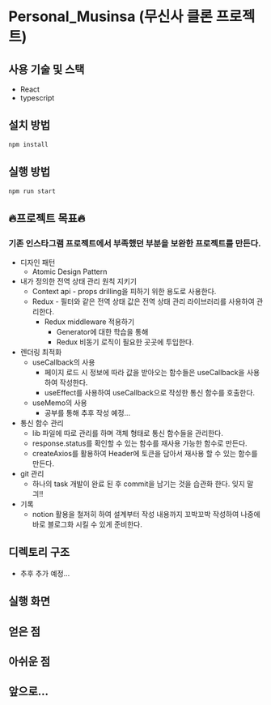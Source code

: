# Personal_Musinsa (무신사 클론 프로젝트)

## 사용 기술 및 스택

- React
- typescript

## 설치 방법

```jsx
npm install
```

## 실행 방법

```jsx
npm run start
```

## 🔥프로젝트 목표🔥

### 기존 인스타그램 프로젝트에서 부족했던 부분을 보완한 프로젝트를 만든다.

- 디자인 패턴
  - Atomic Design Pattern
- 내가 정의한 전역 상태 관리 원칙 지키기
  - Context api - props drilling을 피하기 위한 용도로 사용한다.
  - Redux - 필터와 같은 전역 상태 값은 전역 상태 관리 라이브러리를 사용하여 관리한다.
    - Redux middleware 적용하기
      - Generator에 대한 학습을 통해
      - Redux 비동기 로직이 필요한 곳곳에 투입한다.
- 렌더링 최적화
  - useCallback의 사용
    - 페이지 로드 시 정보에 따라 값을 받아오는 함수들은 useCallback을 사용하여 작성한다.
    - useEffect를 사용하여 useCallback으로 작성한 통신 함수를 호출한다.
  - useMemo의 사용
    - 공부를 통해 추후 작성 예정...
- 통신 함수 관리
  - lib 파일에 따로 관리를 하며 객체 형태로 통신 함수들을 관리한다.
  - response.status를 확인할 수 있는 함수를 재사용 가능한 함수로 만든다.
  - createAxios를 활용하여 Header에 토큰을 담아서 재사용 할 수 있는 함수를 만든다.
- git 관리
  - 하나의 task 개발이 완료 된 후 commit을 남기는 것을 습관화 한다. 잊지 말긔!!
- 기록
  - notion 활용을 철저히 하여 설계부터 작성 내용까지 꼬박꼬박 작성하여 나중에 바로 블로그화 시킬 수 있게 준비한다.

## 디렉토리 구조

- 추후 추가 예정...

## 실행 화면

## 얻은 점

## 아쉬운 점

## 앞으로...
